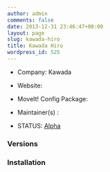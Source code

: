 ```yaml
---
author: admin
comments: false
date: 2013-12-31 23:46:47+00:00
layout: page
slug: kawada-hiro
title: Kawada Hiro
wordpress_id: 525
---
```



	
  * Company: Kawada

	
  * Website:

	
  * MoveIt! Config Package: 

	
  * Maintainer(s) :

	
  * STATUS: [Alpha](/about/moveit-status#legend)




### Versions








### Installation






